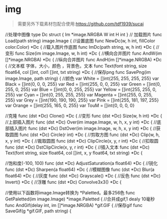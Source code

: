 # img

>需要另外下载素材包配合使用:https://github.com/tdf1939/sucai


//处理中图像
type Dc struct {
	Im *image.NRGBA
	W  int
	H  int
}
// 加载图片
func Load(path string) image.Image {
//设置底图
func NewDc(w, h int, fillColor color.Color) *Dc {
//载入图片作底图
func ImDc(path string, w, h int) *Dc {
//变形
func Size(im image.Image, w, h int) *Dc {
//横向合并图片
func AndW(im []*image.NRGBA) *Dc {
//纵向合并图片
func AndH(im []*image.NRGBA) *Dc {
//文本框 字体，大小，颜色 ，背景色，文本
func Text(font string, size float64, col []int, col1 []int, txt string) *Dc {
//保存png
func SavePng(im image.Image, path string) {
//颜色
var White = []int{255, 255, 255, 255}
var Black = []int{0, 0, 0, 255}
var Red = []int{255, 0, 0, 255}
var Green = []int{0, 255, 0, 255}
var Blue = []int{0, 0, 255, 255}
var Yellow = []int{255, 255, 0, 255}
var Cyan = []int{0, 255, 255, 255}
var Magenta = []int{255, 0, 255, 255}
var Grey = []int{190, 190, 190, 255}
var Pink = []int{255, 181, 197, 255}
var Orange = []int{255, 165, 0, 255}
var TouM = []int{0, 0, 0, 0}


//克隆
func (dst *Dc) Clone() *Dc {
//变形
func (dst *Dc) Size(w, h int) *Dc {
//上部插入图片
func (dst *Dc) Over(im image.Image, w, h, x, y int) *Dc {
//底部插入图片
func (dst *Dc) DstOver(im image.Image, w, h, x, y int) *Dc {
//获取圆图
func (dst *Dc) Circle(r int) *Dc {
//剪取方图
func (dst *Dc) Clip(w, h, x, y int) *Dc {
//裁取圆图
func (dst *Dc) ClipCircle(x, y, r int) *Dc {
//扣取圆
func (dst *Dc) DstClipCircle(x, y, r int) *Dc {
//插入文本
func (dst *Dc) Text(font string, size float64, col []int, x, y float64, txt string) *Dc {

//饱和度(-100, 100)
func (dst *Dc) AdjustSaturation(a float64) *Dc {
//锐化
func (dst *Dc) Sharpen(a float64) *Dc {
//模糊图像
func (dst *Dc) Blur(a float64) *Dc {
//灰度
func (dst *Dc) Grayscale() *Dc {
//反色
func (dst *Dc) Invert() *Dc {
//浮雕
func (dst *Dc) Convolve3x3() *Dc {


//使用以下函数将image.Image转换为 *Paletted。最多256色
func GetPaletted(im image.Image) *image.Paletted {
//合并成gif,1 dealy 10毫秒
func AndGif(delay int, im []*image.NRGBA) *gif.GIF {
//保存gif
func SaveGif(g *gif.GIF, path string) {


